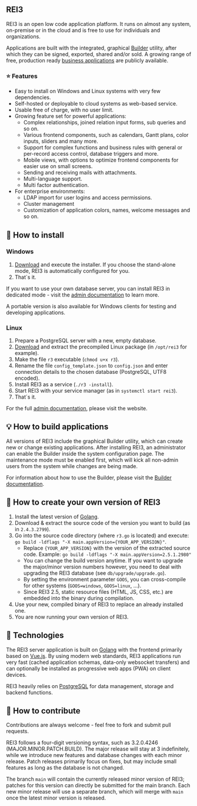 ## REI3
REI3 is an open low code application platform. It runs on almost any system, on-premise or in the cloud and is free to use for individuals and organizations.

Applications are built with the integrated, graphical [Builder](https://rei3.de/en/docs) utility, after which they can be signed, exported, shared and/or sold. A growing range of free, production ready [business applications](https://rei3.de/en/applications) are publicly available.

### ⭐ Features
* Easy to install on Windows and Linux systems with very few dependencies.
* Self-hosted or deployable to cloud systems as web-based service.
* Usable free of charge, with no user limit.
* Growing feature set for powerful applications:
  * Complex relationships, joined relation input forms, sub queries and so on.
  * Various frontend components, such as calendars, Gantt plans, color inputs, sliders and many more.
  * Support for complex functions and business rules with general or per-record access control, database triggers and more.
  * Mobile views, with options to optimize frontend components for easier use on small screens.
  * Sending and receiving mails with attachments.
  * Multi-language support.
  * Multi factor authentication.
* For enterprise environments:
  * LDAP import for user logins and access permissions.
  * Cluster management
  * Customization of application colors, names, welcome messages and so on.

## 📀 How to install

### Windows
1. [Download](https://rei3.de/en/downloads) and execute the installer. If you choose the stand-alone mode, REI3 is automatically configured for you.
1. That´s it.

If you want to use your own database server, you can install REI3 in dedicated mode - visit the [admin documentation](https://rei3.de/en/docs/admin) to learn more.

A portable version is also available for Windows clients for testing and developing applications. 

### Linux
1. Prepare a PostgreSQL server with a new, empty database.
1. [Download](https://rei3.de/en/downloads) and extract the precompiled Linux package (in `/opt/rei3` for example).
1. Make the file `r3` executable (`chmod u+x r3`).
1. Rename the file `config_template.json` to `config.json` and enter connection details to the chosen database (PostgreSQL, UTF8 encoded).
1. Install REI3 as a service (`./r3 -install`).
1. Start REI3 with your service manager (as in `systemctl start rei3`).
1. That´s it.

For the full [admin documentation](https://rei3.de/en/docs/admin), please visit the website.

## 💡 How to build applications
All versions of REI3 include the graphical Builder utility, which can create new or change existing applications. After installing REI3, an administrator can enable the Builder inside the system configuration page. The maintenance mode must be enabled first, which will kick all non-admin users from the system while changes are being made.

For information about how to use the Builder, please visit the [Builder documentation](https://rei3.de/en/docs/builder).

## 📑 How to create your own version of REI3
1. Install the latest version of [Golang](https://golang.org/dl/).
1. Download & extract the source code of the version you want to build (as in `2.4.3.2799`).
1. Go into the source code directory (where `r3.go` is located) and execute: `go build -ldflags "-X main.appVersion={YOUR_APP_VERSION}"`.
   * Replace `{YOUR_APP_VERSION}` with the version of the extracted source code. Example: `go build -ldflags "-X main.appVersion=2.5.1.2980"`
   * You can change the build version anytime. If you want to upgrade the major/minor version numbers however, you need to deal with upgrading the REI3 database (see `db/upgrade/upgrade.go`).
   * By setting the environment parameter `GOOS`, you can cross-compile for other systems (`GOOS=windows`, `GOOS=linux`, ...).
   * Since REI3 2.5, static resource files (HTML, JS, CSS, etc.) are embedded into the binary during compilation.
1. Use your new, compiled binary of REI3 to replace an already installed one.
1. You are now running your own version of REI3.

## 📇 Technologies
The REI3 server application is built on [Golang](https://golang.org/) with the frontend primarily based on [Vue.js](https://vuejs.org/). By using modern web standards, REI3 applications run very fast (cached application schemas, data-only websocket transfers) and can optionally be installed as progressive web apps (PWA) on client devices.

REI3 heavily relies on [PostgreSQL](https://www.postgresql.org/) for data management, storage and backend functions.

## 👏 How to contribute
Contributions are always welcome - feel free to fork and submit pull requests.

REI3 follows a four-digit versioning syntax, such as 3.2.0.4246 (MAJOR.MINOR.PATCH.BUILD). The major release will stay at 3 indefinitely, while we introduce new features and database changes with each minor release. Patch releases primarily focus on fixes, but may include small features as long as the database is not changed.

The branch `main` will contain the currently released minor version of REI3; patches for this version can directly be submitted for the main branch. Each new minor release will use a separate branch, which will merge with `main` once the latest minor version is released.

